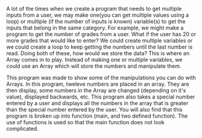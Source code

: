 A lot of the times when we create a program that needs to get multiple inputs from a user, we may make one(you can get multiple values using a loop)
or multiple (if the number of inputs is known) variable(s) to get the inputs that belong in the same category.
For example, we might make a program to get the number of grades from a user. What if the user has 20 or more grades that would like to enter?
We could create multiple variables or we could create a loop to keep getting the numbers until the last number is read. Doing both of these, how would we store the data?
This is where an Array comes in to play. Instead of making one or multiple variables, we could use an Array which will store the numbers and manipulate them.

This program was made to show some of the manipulations you can do with Arrays. 
In this program, tweleve numbers are placed in an array. They are then display, some numbers in the Array are changed (depending on it's value), displayed backwards, etc.
This program also takes a special number entered by a user and displays all the numbers in the array that is greater than the special number entered by the user. 
You will also find that this program is broken up into function (main, and two defined function). The use of functions is used so that the main function does not look
complicated. 

